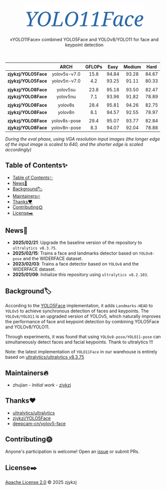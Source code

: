 <!-- <div align="right">
  Language:
    🇺🇸
  <a title="Chinese" href="./README.zh-CN.md">🇨🇳</a>
</div> -->

<div align="center"><a title="" href="https://github.com/zjykzj/YOLO11Face"><img align="center" src="yolo11face/assets/logo/YOLO11Face.png" alt=""></a></div>

<p align="center">
  «YOLO11Face» combined YOLO5Face and YOLOv8/YOLO11 for face and keypoint detection
<br>
<br>
  <a href="https://github.com/RichardLitt/standard-readme"><img src="https://img.shields.io/badge/standard--readme-OK-green.svg?style=flat-square" alt=""></a>
  <a href="https://conventionalcommits.org"><img src="https://img.shields.io/badge/Conventional%20Commits-1.0.0-yellow.svg" alt=""></a>
  <a href="http://commitizen.github.io/cz-cli/"><img src="https://img.shields.io/badge/commitizen-friendly-brightgreen.svg" alt=""></a>
</p>

|                      |     ARCH     | GFLOPs | Easy  | Medium | Hard  |
|:--------------------:|:------------:|:------:|:-----:|:------:|:-----:|
| **zjykzj/YOLO5Face** | yolov5s-v7.0 |  15.8  | 94.84 | 93.28  | 84.67 |
| **zjykzj/YOLO5Face** | yolov5n-v7.0 |  4.2   | 93.25 | 91.11  | 80.33 |
|                      |              |        |       |        |       |
| **zjykzj/YOLO8Face** |   yolov5su   |  23.8  | 95.18 | 93.50  | 82.47 |
| **zjykzj/YOLO8Face** |   yolov5nu   |  7.1   | 93.96 | 91.82  | 78.89 |
|                      |              |        |       |        |       |
| **zjykzj/YOLO8Face** |   yolov8s    |  28.4  | 95.81 | 94.26  | 82.75 |
| **zjykzj/YOLO8Face** |   yolov8n    |  8.1   | 94.57 | 92.55  | 78.97 |
|                      |              |        |       |        |       |
| **zjykzj/YOLO8Face** | yolov8s-pose |  29.4  | 95.07 | 93.77  | 82.84 |
| **zjykzj/YOLO8Face** | yolov8n-pose |  8.3   | 94.07 | 92.04  | 78.88 |

*During the eval phase, using VGA resolution input images (the longer edge of the input image is scaled to 640, and the shorter edge is scaled accordingly)*

## Table of Contents✨

- [Table of Contents✨](#table-of-contents)
- [News🚀](#news)
- [Background🏷](#background)
- [Maintainers🔥](#maintainers)
- [Thanks♥️](#thanks️)
- [Contributing🌞](#contributing)
- [License✒️](#license️)

## News🚀

* **2025/02/21**: Upgrade the baseline version of the repository to `ultralytics v8.3.75`.
* **2025/02/15**: Trains a face and landmarks detector based on `YOLOv8-pose` and the WIDERFACE dataset.
* **2023/02/03**: Trains a face detector based on `YOLOv8` and the WIDERFACE dataset.
* **2025/01/09**: Initialize this repository using `ultralytics v8.2.103`.

## Background🏷

According to the [YOLO5Face](https://github.com/zjykzj/YOLO5Face) implementation, it adds `Landmarks-HEAD` to `YOLOv5` to achieve synchronous detection of faces and keypoints. The `YOLOv8/YOLO11` is an upgraded version of YOLOv5, which naturally improves the performance of face and keypoint detection by combining YOLO5Face and YOLOv8/YOLO11.

Through experiments, it was found that using `YOLOv8-pose/YOLO11-pose` can simultaneously detect faces and facial keypoints. Thank to ultralytics !!!

Note: the latest implementation of `YOLO11Face` in our warehouse is entirely based on [ultralytics/ultralytics v8.3.75](https://github.com/ultralytics/ultralytics/releases/tag/v8.3.75)

<!-- ## Installation

See [INSTALL.md](./yolo8face/docs/INSTALL.md)

## Usage  

Download the WIDERFACE dataset from http://shuoyang1213.me/WIDERFACE/, Then convert WIDERFACE dataset format.

```shell
$ python3 widerface2yolo-pose.py ../datasets/widerface/WIDER_train/images ../datasets/widerface/retinaface_gt_v1.1/train/label.txt ../datasets/widerface-landmarks/
```

### Train

```shell
# YOLOv8n-pose / YOLOv8s-pose
$ python3 pose_train.py --model yolov8n-pose.pt --data ./yolo8face/cfg/datasets/widerface-landmarks.yaml --epochs 100 --imgsz 640 --device 0
$ python3 pose_train.py --model yolov8s-pose.pt --data ./yolo8face/cfg/datasets/widerface-landmarks.yaml --epochs 100 --imgsz 640 --device 0
```

### Eval

```shell
# python pose_widerface.py --model yolov8s-pose_widerface.pt --source ../datasets/widerface/images/val/ --folder_pict ../datasets/widerface/wider_face_split/wider_face_val_bbx_gt.txt --save_txt true --conf 0.001 --iou 0.7 --max_det 300 --batch 1 --device 0
args: Namespace(data=None, device=[0], folder_pict='../datasets/widerface/wider_face_split/wider_face_val_bbx_gt.txt', model='yolov8s-pose_widerface.pt', source='../datasets/widerface/images/val/') - unknown: ['--save_txt', 'true', '--conf', '0.001', '--iou', '0.7', '--max_det', '300', '--batch', '1']
{'model': 'yolov8s-pose_widerface.pt', 'data': None, 'device': [0], 'source': '../datasets/widerface/images/val/', 'folder_pict': '../datasets/widerface/wider_face_split/wider_face_val_bbx_gt.txt', 'save_txt': True, 'conf': 0.001, 'iou': 0.7, 'max_det': 300, 'batch': 1, 'mode': 'predict'}
3226

Ultralytics YOLOv8.2.103 🚀 Python-3.8.19 torch-1.12.1+cu113 CUDA:0 (NVIDIA GeForce RTX 3090, 24268MiB)
YOLOv8s-pose summary (fused): 187 layers, 11,413,344 parameters, 0 gradients, 29.4 GFLOPs
...
...
Speed: 2.1ms preprocess, 12.9ms inference, 1.6ms postprocess per image at shape (1, 3, 640, 448)
Results saved to /data/zj/YOLO8Face/runs/detect/predict
0 label saved to /data/zj/YOLO8Face/runs/detect/predict/labels
# cd widerface_evaluate/
# python3 evaluation.py -p ../runs/detect/predict/labels/ -g ./ground_truth/
Reading Predictions : 100%|████████████████████████████████████████████████████████████████████████████████████████████████████████████████████████████████████████████████████████████████████████████████████████████████████████████████████████████████████████████████████████████████████████████████████████████████████████████| 61/61 [00:00<00:00, 116.17it/s]
Processing easy: 100%|██████████████████████████████████████████████████████████████████████████████████████████████████████████████████████████████████████████████████████████████████████████████████████████████████████████████████████████████████████████████████████████████████████████████████████████████████████████████████| 61/61 [00:18<00:00,  3.24it/s]
Processing medium: 100%|████████████████████████████████████████████████████████████████████████████████████████████████████████████████████████████████████████████████████████████████████████████████████████████████████████████████████████████████████████████████████████████████████████████████████████████████████████████████| 61/61 [00:18<00:00,  3.24it/s]
Processing hard: 100%|██████████████████████████████████████████████████████████████████████████████████████████████████████████████████████████████████████████████████████████████████████████████████████████████████████████████████████████████████████████████████████████████████████████████████████████████████████████████████| 61/61 [00:19<00:00,  3.21it/s]
==================== Results ====================
Easy   Val AP: 0.9507304597200303
Medium Val AP: 0.9376731961249901
Hard   Val AP: 0.8283959392916
=================================================
```

### Predict

```shell
# python3 pose_predict.py --model yolov8s-pose_widerface.pt --source ./yolo8face/assets/widerface_val/ --imgsz 640 --device 0
args: Namespace(data=None, device=[0], model='yolov8s-pose_widerface.pt', source='./yolo8face/assets/widerface_val/') - unknown: ['--imgsz', '640']

Ultralytics YOLOv8.2.103 🚀 Python-3.8.19 torch-1.12.1+cu113 CUDA:0 (NVIDIA GeForce RTX 3090, 24268MiB)
YOLOv8s-pose summary (fused): 187 layers, 11,413,344 parameters, 0 gradients, 29.4 GFLOPs
image 1/2 /data/zj/YOLO8Face/yolo8face/assets/widerface_val/39_Ice_Skating_iceskiing_39_351.jpg: 640x640 3 faces, 10.0ms
image 2/2 /data/zj/YOLO8Face/yolo8face/assets/widerface_val/9_Press_Conference_Press_Conference_9_632.jpg: 640x640 1 face, 10.0ms
Speed: 3.7ms preprocess, 10.0ms inference, 1.5ms postprocess per image at shape (2, 3, 640, 640)
Results saved to /data/zj/YOLO8Face/runs/detect/predict4
```

<p align="left"><img src="yolo8face/assets/predict/9_Press_Conference_Press_Conference_9_632.jpg" height="240"\>  <img src="yolo8face/assets/predict/39_Ice_Skating_iceskiing_39_351.jpg" height="240"\></p> -->

## Maintainers🔥

* zhujian - *Initial work* - [zjykzj](https://github.com/zjykzj)

## Thanks♥️

* [ultralytics/ultralytics](https://github.com/ultralytics/ultralytics)
* [zjykzj/YOLO5Face](https://github.com/zjykzj/YOLO5Face)
* [deepcam-cn/yolov5-face](https://github.com/deepcam-cn/yolov5-face)

## Contributing🌞

Anyone's participation is welcome! Open an [issue](https://github.com/zjykzj/YOLO11Face/issues) or submit PRs.

## License✒️

[Apache License 2.0](LICENSE) © 2025 zjykzj